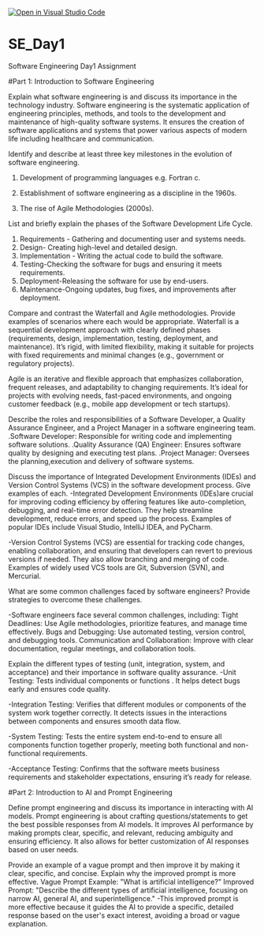 [![Open in Visual Studio Code](https://classroom.github.com/assets/open-in-vscode-2e0aaae1b6195c2367325f4f02e2d04e9abb55f0b24a779b69b11b9e10269abc.svg)](https://classroom.github.com/online_ide?assignment_repo_id=18368277&assignment_repo_type=AssignmentRepo)
# SE_Day1
Software Engineering Day1 Assignment

#Part 1: Introduction to Software Engineering

Explain what software engineering is and discuss its importance in the technology industry.
Software engineering is the systematic application of engineering principles, methods, and tools to the development and maintenance of high-quality software systems.
It ensures the creation of software applications and systems that power various aspects of modern life including healthcare and communication. 

Identify and describe at least three key milestones in the evolution of software engineering.
1. Development of programming languages e.g. Fortran c.

2. Establishment of software engineering as a discipline in the 1960s.

3. The rise of Agile Methodologies (2000s).

List and briefly explain the phases of the Software Development Life Cycle.
1. Requirements - Gathering and documenting user and systems needs.
2. Design- Creating high-level and detailed design.
3. Implementation - Writing the actual code to build the software.
4. Testing-Checking the software for bugs and ensuring it meets requirements.
5. Deployment-Releasing the software for use by end-users.
6. Maintenance-Ongoing updates, bug fixes, and improvements after deployment.


Compare and contrast the Waterfall and Agile methodologies. Provide examples of scenarios where each would be appropriate.
Waterfall is a sequential development approach with clearly defined phases (requirements, design, implementation, testing, deployment, and maintenance). It’s rigid, with limited flexibility, making it suitable for projects with fixed requirements and minimal changes (e.g., government or regulatory projects).

Agile is an iterative and flexible approach that emphasizes collaboration, frequent releases, and adaptability to changing requirements. It’s ideal for projects with evolving needs, fast-paced environments, and ongoing customer feedback (e.g., mobile app development or tech startups).


Describe the roles and responsibilities of a Software Developer, a Quality Assurance Engineer, and a Project Manager in a software engineering team.
.Software Developer: Responsible for writing code and implementing software solutions.
.Quality Assurance (QA) Engineer: Ensures software quality by designing and executing test plans.
.Project Manager: Oversees the planning,execution and delivery of software systems.


Discuss the importance of Integrated Development Environments (IDEs) and Version Control Systems (VCS) in the software development process. Give examples of each.
-Integrated Development Environments (IDEs)are crucial for improving coding efficiency by offering features like auto-completion, debugging, and real-time error detection. They help streamline development, reduce errors, and speed up the process. Examples of popular IDEs include Visual Studio, IntelliJ IDEA, and PyCharm.

-Version Control Systems (VCS) are essential for tracking code changes, enabling collaboration, and ensuring that developers can revert to previous versions if needed. They also allow branching and merging of code. Examples of widely used VCS tools are Git, Subversion (SVN), and Mercurial.

What are some common challenges faced by software engineers? Provide strategies to overcome these challenges.

-Software engineers face several common challenges, including:
Tight Deadlines: Use Agile methodologies, prioritize features, and manage time effectively.
Bugs and Debugging: Use automated testing, version control, and debugging tools.
Communication and Collaboration: Improve with clear documentation, regular meetings, and collaboration tools.

Explain the different types of testing (unit, integration, system, and acceptance) and their importance in software quality assurance.
-Unit Testing: Tests individual components or functions . It helps detect bugs early and ensures code quality.

-Integration Testing: Verifies that different modules or components of the system work together correctly. It detects issues in the interactions between components and ensures smooth data flow.

-System Testing: Tests the entire system end-to-end to ensure all components function together properly, meeting both functional and non-functional requirements.

-Acceptance Testing: Confirms that the software meets business requirements and stakeholder expectations, ensuring it’s ready for release.

#Part 2: Introduction to AI and Prompt Engineering


Define prompt engineering and discuss its importance in interacting with AI models.
Prompt engineering is about crafting questions/statements to get the best possible responses from AI models. It improves AI performance by making prompts clear, specific, and relevant, reducing ambiguity and ensuring efficiency. It also allows for better customization of AI responses based on user needs.


Provide an example of a vague prompt and then improve it by making it clear, specific, and concise. Explain why the improved prompt is more effective.
Vague Prompt Example:
"What is artificial intelligence?"
Improved Prompt:
"Describe the different types of artificial intelligence, focusing on narrow AI, general AI, and superintelligence."
-This improved prompt is more effective because it guides the AI to provide a specific, detailed response based on the user's exact interest, avoiding a broad or vague explanation.




